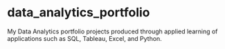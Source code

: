 # data_analytics_portfolio

My Data Analytics portfolio projects produced through applied learning of applications such as SQL, Tableau, Excel, and Python.
